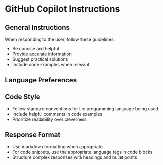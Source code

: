 # GitHub Copilot Instructions

## General Instructions
When responding to the user, follow these guidelines:
- Be concise and helpful
- Provide accurate information
- Suggest practical solutions
- Include code examples when relevant

## Language Preferences



## Code Style
- Follow standard conventions for the programming language being used
- Include helpful comments in code examples
- Prioritize readability over cleverness

## Response Format
- Use markdown formatting when appropriate
- For code snippets, use the appropriate language tags in code blocks
- Structure complex responses with headings and bullet points
